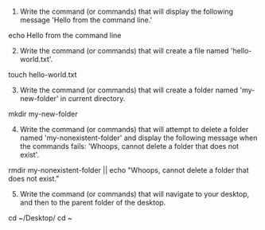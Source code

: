 1. Write the command (or commands) that will display the following message 'Hello from the command line.'

echo Hello from the command line

2. Write the command (or commands) that will create a file named 'hello-world.txt'.


touch hello-world.txt

3. Write the command (or commands) that will create a folder named 'my-new-folder' in current directory.


mkdir my-new-folder

4. Write the command (or commands) that will attempt to delete a folder named 'my-nonexistent-folder' and display the following message when the commands fails: 'Whoops, cannot delete a folder that does not exist'.


rmdir my-nonexistent-folder || echo "Whoops, cannot delete a folder that does not exist."

5. Write the command (or commands) that will navigate to your desktop, and then to the parent folder of the desktop.


cd ~/Desktop/
cd ~
